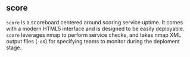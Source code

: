 ## score
`score` is a scoreboard centered around scoring service uptime.
It comes with a modern HTML5 interface and is designed to be easily 
deployable. `score` leverages nmap to perform service checks, and
takes nmap XML output files (`-oX`) for specifying teams to monitor
during the deploment stage.
